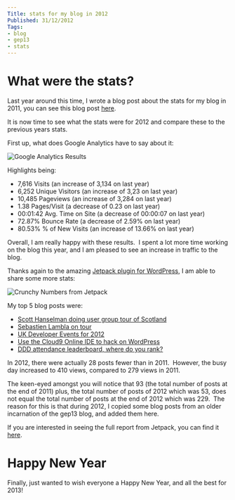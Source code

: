 ```yaml
---
Title: stats for my blog in 2012
Published: 31/12/2012
Tags:
- blog
- gep13
- stats
---
```


# What were the stats?

Last year around this time, I wrote a blog post about the stats for my blog in 2011, you can see this blog post [here](http://www.gep13.co.uk/blog/stats-for-my-blog-in-2011).

It is now time to see what the stats were for 2012 and compare these to the previous years stats.

First up, what does Google Analytics have to say about it:

![Google Analytics Results](https://gep13wpstorage.blob.core.windows.net/gep13/2012/12/31/Google_Analytics_Results.png)

Highlights being:

- 7,616 Visits (an increase of 3,134 on last year)
- 6,252 Unique Visitors (an increase of 3,23 on last year)
- 10,485 Pageviews (an increase of 3,284 on last year)
- 1.38 Pages/Visit (a decrease of 0.23 on last year)
- 00:01:42 Avg. Time on Site (a decrease of 00:00:07 on last year)
- 72.87% Bounce Rate (a decrease of 2.59% on last year)
- 80.53% % of New Visits (an increase of 13.66% on last year)

Overall, I am really happy with these results.  I spent a lot more time working on the blog this year, and I am pleased to see an increase in traffic to the blog.

Thanks again to the amazing [Jetpack plugin for WordPress](http://wordpress.org/extend/plugins/jetpack/), I am able to share some more stats:

![Crunchy Numbers from Jetpack](https://gep13wpstorage.blob.core.windows.net/gep13/2012/12/31/Crunchy_Numbers_from_Jetpack.png)

My top 5 blog posts were:

- [Scott Hanselman doing user group tour of Scotland](http://www.gep13.co.uk/blog/scott-hanselman-doing-user-group-tour-of-scotland)
- [Sebastien Lambla on tour](http://www.gep13.co.uk/blog/sebastien-lambla-on-tour)
- [UK Developer Events for 2012](http://www.gep13.co.uk/blog/uk-developer-events-for-2012)
- [Use the Cloud9 Online IDE to hack on WordPress](http://www.gep13.co.uk/blog/use-the-cloud9-online-ide-to-hack-on-wordpress)
- [DDD attendance leaderboard, where do you rank?](http://www.gep13.co.uk/blog/ddd-attendance-leaderboard-where-do-you-rank)

In 2012, there were actually 28 posts fewer than in 2011.  However, the busy day increased to 410 views, compared to 279 views in 2011.

The keen-eyed amongst you will notice that 93 (the total number of posts at the end of 2011) plus, the total number of posts of 2012 which was 53, does not equal the total number of posts at the end of 2012 which was 229.  The reason for this is that during 2012, I copied some blog posts from an older incarnation of the gep13 blog, and added them here.

If you are interested in seeing the full report from Jetpack, you can find it [here](http://jetpack.me/annual-report/23095201/2012/).

# Happy New Year

Finally, just wanted to wish everyone a Happy New Year, and all the best for 2013!
